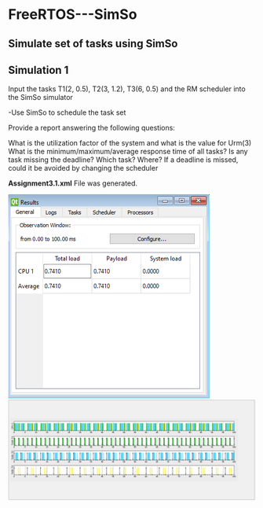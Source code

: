 # FreeRTOS---SimSo

## Simulate set of tasks using SimSo

## Simulation 1 

Input the tasks T1(2, 0.5), T2(3, 1.2), T3(6, 0.5) and the RM scheduler into the SimSo simulator

-Use SimSo to schedule the task set

Provide a report answering the following questions:

What is the utilization factor of the system and what is the value for Urm(3)
What is the minimum/maximum/average response time of all tasks?
Is any task missing the deadline? Which task? Where?
If a deadline is missed, could it be avoided by changing the scheduler

**Assignment3.1.xml** File was generated.


![GUI](https://github.com/adolfdcosta91/FreeRTOS---SimSo/blob/master/ScreenShot/Result1.png)
![GUI](https://github.com/adolfdcosta91/FreeRTOS---SimSo/blob/master/ScreenShot/Gantt1.png)

